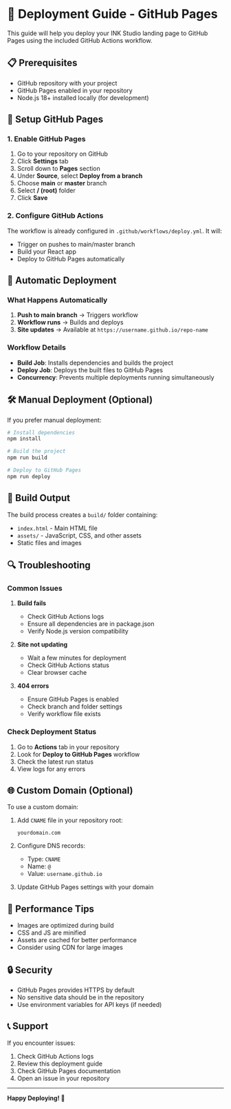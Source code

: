 # 🚀 Deployment Guide - GitHub Pages

This guide will help you deploy your INK Studio landing page to GitHub Pages using the included GitHub Actions workflow.

## 📋 Prerequisites

- GitHub repository with your project
- GitHub Pages enabled in your repository
- Node.js 18+ installed locally (for development)

## 🔧 Setup GitHub Pages

### 1. Enable GitHub Pages

1. Go to your repository on GitHub
2. Click **Settings** tab
3. Scroll down to **Pages** section
4. Under **Source**, select **Deploy from a branch**
5. Choose **main** or **master** branch
6. Select **/ (root)** folder
7. Click **Save**

### 2. Configure GitHub Actions

The workflow is already configured in `.github/workflows/deploy.yml`. It will:
- Trigger on pushes to main/master branch
- Build your React app
- Deploy to GitHub Pages automatically

## 🚀 Automatic Deployment

### What Happens Automatically

1. **Push to main branch** → Triggers workflow
2. **Workflow runs** → Builds and deploys
3. **Site updates** → Available at `https://username.github.io/repo-name`

### Workflow Details

- **Build Job**: Installs dependencies and builds the project
- **Deploy Job**: Deploys the built files to GitHub Pages
- **Concurrency**: Prevents multiple deployments running simultaneously

## 🛠️ Manual Deployment (Optional)

If you prefer manual deployment:

```bash
# Install dependencies
npm install

# Build the project
npm run build

# Deploy to GitHub Pages
npm run deploy
```

## 📁 Build Output

The build process creates a `build/` folder containing:
- `index.html` - Main HTML file
- `assets/` - JavaScript, CSS, and other assets
- Static files and images

## 🔍 Troubleshooting

### Common Issues

1. **Build fails**
   - Check GitHub Actions logs
   - Ensure all dependencies are in package.json
   - Verify Node.js version compatibility

2. **Site not updating**
   - Wait a few minutes for deployment
   - Check GitHub Actions status
   - Clear browser cache

3. **404 errors**
   - Ensure GitHub Pages is enabled
   - Check branch and folder settings
   - Verify workflow file exists

### Check Deployment Status

1. Go to **Actions** tab in your repository
2. Look for **Deploy to GitHub Pages** workflow
3. Check the latest run status
4. View logs for any errors

## 🌐 Custom Domain (Optional)

To use a custom domain:

1. Add `CNAME` file in your repository root:
   ```
   yourdomain.com
   ```

2. Configure DNS records:
   - Type: `CNAME`
   - Name: `@`
   - Value: `username.github.io`

3. Update GitHub Pages settings with your domain

## 📱 Performance Tips

- Images are optimized during build
- CSS and JS are minified
- Assets are cached for better performance
- Consider using CDN for large images

## 🔒 Security

- GitHub Pages provides HTTPS by default
- No sensitive data should be in the repository
- Use environment variables for API keys (if needed)

## 📞 Support

If you encounter issues:
1. Check GitHub Actions logs
2. Review this deployment guide
3. Check GitHub Pages documentation
4. Open an issue in your repository

---

**Happy Deploying! 🎉**
